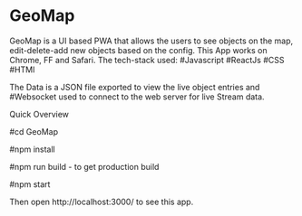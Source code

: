 # GeoMap
GeoMap is a UI based PWA that allows the users to see objects on the map, edit-delete-add new objects based on the config.
This App works on Chrome, FF and Safari.
The tech-stack used:
#Javascript #ReactJs #CSS #HTMl 

The Data is a JSON file exported to view the live object entries and #Websocket used to connect to the web server for live Stream data.

Quick Overview

#cd GeoMap

#npm install

#npm run build - to get production build

#npm start


Then open http://localhost:3000/ to see this app.

